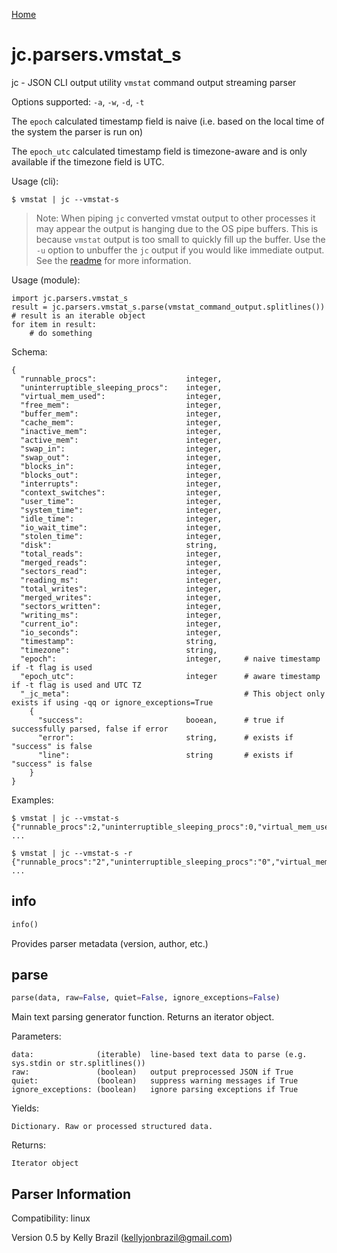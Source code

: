 [Home](https://kellyjonbrazil.github.io/jc/)

# jc.parsers.vmstat_s
jc - JSON CLI output utility `vmstat` command output streaming parser

Options supported: `-a`, `-w`, `-d`, `-t`

The `epoch` calculated timestamp field is naive (i.e. based on the local time of the system the parser is run on)

The `epoch_utc` calculated timestamp field is timezone-aware and is only available if the timezone field is UTC.

Usage (cli):

    $ vmstat | jc --vmstat-s

> Note: When piping `jc` converted vmstat output to other processes it may appear the output is hanging due to the OS pipe buffers. This is because `vmstat` output is too small to quickly fill up the buffer. Use the `-u` option to unbuffer the `jc` output if you would like immediate output. See the [readme](https://github.com/kellyjonbrazil/jc/tree/master#streaming-parsers) for more information.

Usage (module):

    import jc.parsers.vmstat_s
    result = jc.parsers.vmstat_s.parse(vmstat_command_output.splitlines())    # result is an iterable object
    for item in result:
        # do something

Schema:

    {
      "runnable_procs":                    integer,
      "uninterruptible_sleeping_procs":    integer,
      "virtual_mem_used":                  integer,
      "free_mem":                          integer,
      "buffer_mem":                        integer,
      "cache_mem":                         integer,
      "inactive_mem":                      integer,
      "active_mem":                        integer,
      "swap_in":                           integer,
      "swap_out":                          integer,
      "blocks_in":                         integer,
      "blocks_out":                        integer,
      "interrupts":                        integer,
      "context_switches":                  integer,
      "user_time":                         integer,
      "system_time":                       integer,
      "idle_time":                         integer,
      "io_wait_time":                      integer,
      "stolen_time":                       integer,
      "disk":                              string,
      "total_reads":                       integer,
      "merged_reads":                      integer,
      "sectors_read":                      integer,
      "reading_ms":                        integer,
      "total_writes":                      integer,
      "merged_writes":                     integer,
      "sectors_written":                   integer,
      "writing_ms":                        integer,
      "current_io":                        integer,
      "io_seconds":                        integer,
      "timestamp":                         string,
      "timezone":                          string,
      "epoch":                             integer,     # naive timestamp if -t flag is used
      "epoch_utc":                         integer      # aware timestamp if -t flag is used and UTC TZ
      "_jc_meta":                                       # This object only exists if using -qq or ignore_exceptions=True
        {
          "success":                       booean,      # true if successfully parsed, false if error
          "error":                         string,      # exists if "success" is false
          "line":                          string       # exists if "success" is false
        }
    }

Examples:

    $ vmstat | jc --vmstat-s
    {"runnable_procs":2,"uninterruptible_sleeping_procs":0,"virtual_mem_used":0,"free_mem":2794468,"buffer_mem":2108,"cache_mem":741208,"inactive_mem":null,"active_mem":null,"swap_in":0,"swap_out":0,"blocks_in":1,"blocks_out":3,"interrupts":29,"context_switches":57,"user_time":0,"system_time":0,"idle_time":99,"io_wait_time":0,"stolen_time":0,"timestamp":null,"timezone":null}
    ...

    $ vmstat | jc --vmstat-s -r
    {"runnable_procs":"2","uninterruptible_sleeping_procs":"0","virtual_mem_used":"0","free_mem":"2794468","buffer_mem":"2108","cache_mem":"741208","inactive_mem":null,"active_mem":null,"swap_in":"0","swap_out":"0","blocks_in":"1","blocks_out":"3","interrupts":"29","context_switches":"57","user_time":"0","system_time":"0","idle_time":"99","io_wait_time":"0","stolen_time":"0","timestamp":null,"timezone":null}
    ...


## info
```python
info()
```
Provides parser metadata (version, author, etc.)

## parse
```python
parse(data, raw=False, quiet=False, ignore_exceptions=False)
```

Main text parsing generator function. Returns an iterator object.

Parameters:

    data:              (iterable)  line-based text data to parse (e.g. sys.stdin or str.splitlines())
    raw:               (boolean)   output preprocessed JSON if True
    quiet:             (boolean)   suppress warning messages if True
    ignore_exceptions: (boolean)   ignore parsing exceptions if True

Yields:

    Dictionary. Raw or processed structured data.

Returns:

    Iterator object

## Parser Information
Compatibility:  linux

Version 0.5 by Kelly Brazil (kellyjonbrazil@gmail.com)
